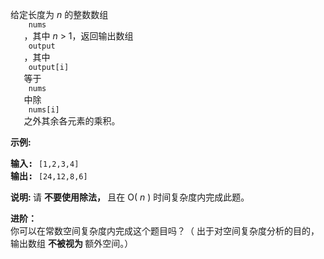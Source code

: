 <html>
 <body>
  <p>
   给定长度为
   <em>
    n
   </em>
   的整数数组
   <code>
    nums
   </code>
   ，其中
   <em>
    n
   </em>
   &gt; 1，返回输出数组
   <code>
    output
   </code>
   ，其中
   <code>
    output[i]
   </code>
   等于
   <code>
    nums
   </code>
   中除
   <code>
    nums[i]
   </code>
   之外其余各元素的乘积。
  </p>
  <p>
   <strong>
    示例:
   </strong>
  </p>
  <pre><strong>输入:</strong> <code>[1,2,3,4]</code>
<strong>输出:</strong> <code>[24,12,8,6]</code></pre>
  <p>
   <strong>
    说明:
   </strong>
   请
   <strong>
    不要使用除法，
   </strong>
   且在 O(
   <em>
    n
   </em>
   ) 时间复杂度内完成此题。
  </p>
  <p>
   <strong>
    进阶：
   </strong>
   <br/>
   你可以在常数空间复杂度内完成这个题目吗？（ 出于对空间复杂度分析的目的，输出数组
   <strong>
    不被视为
   </strong>
   额外空间。）
  </p>
 </body>
</html>